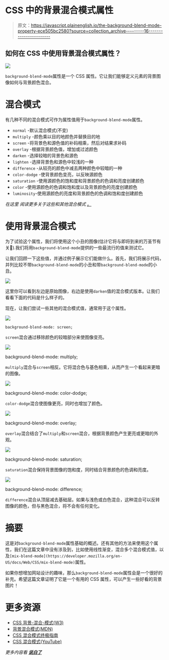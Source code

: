 # CSS 中的背景混合模式属性

> 原文：<https://javascript.plainenglish.io/the-background-blend-mode-property-ece505bc2580?source=collection_archive---------16----------------------->

## 如何在 CSS 中使用背景混合模式属性？

![](img/8bb79074ef7a602dc19cc538dc7eeac0.png)

`background-blend-mode`属性是一个 CSS 属性。它让我们能够定义元素的背景图像如何与背景颜色混合。

# 混合模式

有几种不同的混合模式可作为属性值用于`background-blend-mode`属性。

*   `normal` -默认混合模式(不变)
*   `multiply` -颜色乘以目的地颜色并替换目的地
*   `screen` -将背景色和源色值的补码相乘，然后对结果求补码
*   `overlay` -根据背景颜色值，增加或过滤颜色
*   `darken` -选择较暗的背景色和源色
*   `lighten` -选择背景色和源色中较浅的一种
*   `difference` -从较亮的颜色中减去两种颜色中较暗的一种
*   `color-dodge` -使背景颜色变亮，以反映源颜色
*   `saturation` -使用源颜色的饱和度和背景颜色的色调和亮度创建颜色
*   `color` -使用源颜色的色调和饱和度以及背景颜色的亮度创建颜色
*   `luminosity`-使用源颜色的亮度和背景颜色的色调和饱和度创建颜色

*在这里* *阅读更多关于这些和其他混合模式* [*。*](https://sab.webflow.io/blend-modes)

# 使用背景混合模式

为了试验这个属性，我们将使用这个小丑的图像(估计它将与即将到来的万圣节有关🎃).我们将用`background-blend-mode`提供的一些最流行的值来测试它。

让我们回顾一下这些值，并通过例子展示它们能做什么。首先，我们将展示代码，并列比较不带`background-blend-mode`的小丑和带`background-blend-mode`的小丑。

![](img/dfbfe5554e492447ba5a91ce0487f959.png)

这里你可以看到左边是原始图像，右边是使用`darken`值的混合模式版本。让我们看看下面的代码是什么样子的。

现在，让我们尝试一些其他的混合模式值，通常用于这个属性。

![](img/25d8ddcd8f5dbe411441088240acad2f.png)

`background-blend-mode: screen;`

`screen`混合通过移除颜色的较暗部分来使图像变亮。

![](img/0dcfe0f368b953b11e1b114c8df8f1d6.png)

background-blend-mode: multiply;

`multiply`混合与`screen`相反。它将混合色与基色相乘，从而产生一个看起来更暗的图像。

![](img/e5b48a71c75a3d4f0dfe4eea21232190.png)

background-blend-mode: color-dodge;

`color-dodge`混合使图像更亮，同时也增加了颜色。

![](img/4f22bf1889aaa7e21259118d3b01dbbf.png)

background-blend-mode: overlay;

`overlay`混合结合了`multiply`和`screen`混合，根据背景颜色产生更亮或更暗的外观。

![](img/1294302e5271f4a4f5e5410497a9a582.png)

background-blend-mode: saturation;

`saturation`混合保持背景图像的饱和度，同时结合背景颜色的色调和亮度。

![](img/8bb79074ef7a602dc19cc538dc7eeac0.png)

background-blend-mode: difference;

`difference`混合从顶层减去基础层。如果与浅色或白色混合，这种混合可以反转图像的颜色，但与黑色混合，将不会有任何变化。

# 摘要

这是对`background-blend-mode`属性基础的概述。还有其他的方法来使用这个属性，我们在这篇文章中没有涉及到，比如使用线性渐变，混合多个混合模式值，以及`[mix-blend-mode](https://developer.mozilla.org/en-US/docs/Web/CSS/mix-blend-mode)`属性。

如果你想增加网站设计的趣味，那么`background-blend-mode`属性会是一个很好的补充。希望这篇文章证明了它是一个有用的 CSS 属性，可以产生一些好看的背景图片！

# 更多资源

*   [CSS 背景-混合-模式(W3)](https://www.w3schools.com/cssref/pr_background-blend-mode.asp)
*   [背景混合模式(MDN)](https://developer.mozilla.org/en-US/docs/Web/CSS/background-blend-mode)
*   [CSS 混合模式终极指南](https://highrise.digital/blog/css-blend-modes/)
*   [CSS 混合模式(YouTube)](https://www.youtube.com/watch?v=-c94pr41jaI)

*更多内容看* [***说白了***](http://plainenglish.io)